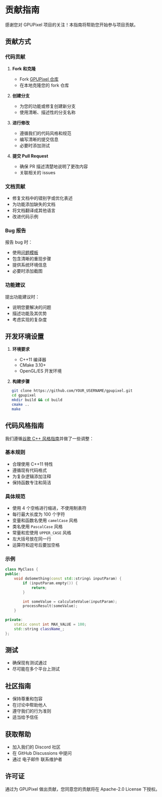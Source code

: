 # 贡献指南

感谢您对 GPUPixel 项目的关注！本指南将帮助您开始参与项目贡献。

## 贡献方式

### 代码贡献

1. **Fork 和克隆**
   - Fork [GPUPixel 仓库](https://github.com/pixpark/gpupixel)
   - 在本地克隆您的 fork 仓库

2. **创建分支**
   - 为您的功能或修复创建新分支
   - 使用清晰、描述性的分支名称

3. **进行修改**
   - 遵循我们的代码风格和规范
   - 编写清晰的提交信息
   - 必要时添加测试

4. **提交 Pull Request**
   - 确保 PR 描述清楚地说明了更改内容
   - 关联相关的 issues

### 文档贡献

- 修复文档中的错别字或优化表述
- 为功能添加缺失的文档
- 将文档翻译成其他语言
- 改进代码示例

### Bug 报告

报告 bug 时：
- 使用[问题模板](https://github.com/pixpark/gpupixel/issues/new/choose)
- 包含清晰的重现步骤
- 提供系统环境信息
- 必要时添加截图

### 功能建议

提出功能建议时：
- 说明您要解决的问题
- 描述功能及其优势
- 考虑实现的复杂度

## 开发环境设置

1. **环境要求**
   - C++11 编译器
   - CMake 3.10+
   - OpenGL/ES 开发环境

2. **构建步骤**

```bash
   git clone https://github.com/YOUR_USERNAME/gpupixel.git
   cd gpupixel
   mkdir build && cd build
   cmake ..
   make
```

## 代码风格指南

我们遵循[谷歌 C++ 风格指南](https://google.github.io/styleguide/cppguide.html)并做了一些调整：

### 基本规则
- 合理使用 C++11 特性
- 遵循现有代码格式
- 为复杂逻辑添加注释
- 保持函数专注和简洁

### 具体规范
- 使用 4 个空格进行缩进，不使用制表符
- 每行最大长度为 100 个字符
- 变量和函数名使用 `camelCase` 风格
- 类名使用 `PascalCase` 风格
- 常量和宏使用 `UPPER_CASE` 风格
- 左大括号放在同一行
- 运算符和逗号后要加空格

### 示例
```cpp
class MyClass {
public:
    void doSomething(const std::string& inputParam) {
        if (inputParam.empty()) {
            return;
        }
        
        int someValue = calculateValue(inputParam);
        processResult(someValue);
    }
    
private:
    static const int MAX_VALUE = 100;
    std::string className_;
};
```

## 测试
- 确保现有测试通过
- 尽可能在多个平台上测试
## 社区指南
- 保持尊重和包容
- 在讨论中帮助他人
- 遵守我们的行为准则
- 适当给予信任
## 获取帮助
- 加入我们的 Discord 社区
- 在 GitHub Discussions 中提问
- 通过 电子邮件 联系维护者
## 许可证
通过为 GPUPixel 做出贡献，您同意您的贡献将在 Apache-2.0 License 下授权。